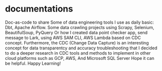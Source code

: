 # documentations
Doc-as-code to share
Some of data engineering tools I use as daily basic: Dbt, Apache Airflow. 
Some data crawling projects using Scrapy, Selenium, BeautifulSoup, PyQuery
Or how I created data point checker app, send message to Lark, using AWS SAM CLI, AWS Lambda based on CDC concept.
Furthermore, the CDC (Change Data Capture) is an interesting concept for data transparentcy and accuracy troubleshooting that I decided to do a deeper research in CDC tools and methods to implement in other cloud platforms such as GCP, AWS, And Microsoft SQL Server 
Hope it can be helpful. Happy Learning! 
